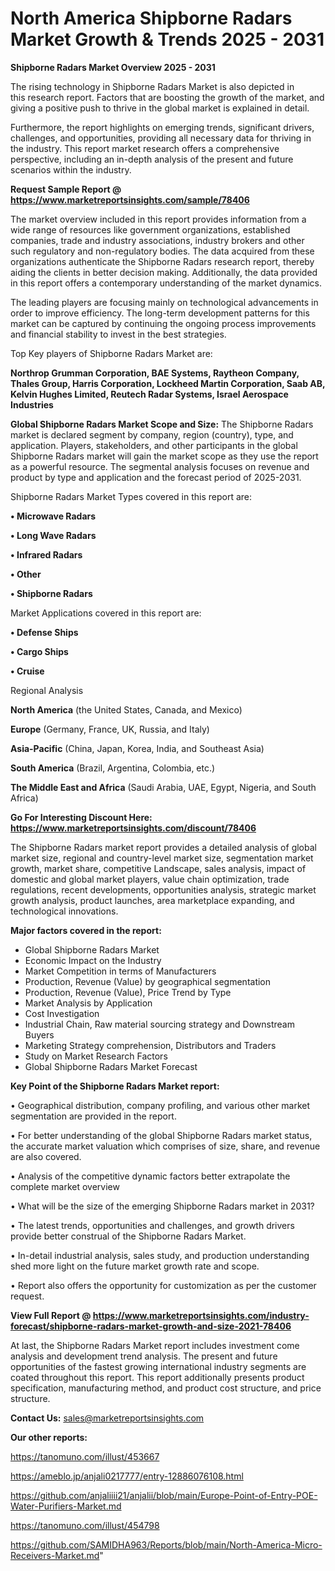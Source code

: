 # North America Shipborne Radars Market Growth & Trends 2025 - 2031

<Strong> Shipborne Radars Market Overview 2025 - 2031</strong>

The rising technology in Shipborne Radars Market is also depicted in this research report. Factors that are boosting the growth of the market, and giving a positive push to thrive in the global market is explained in detail.

Furthermore, the report highlights on emerging trends, significant drivers, challenges, and opportunities, providing all necessary data for thriving in the industry. This report market research offers a comprehensive perspective, including an in-depth analysis of the present and future scenarios within the industry.

<strong>Request Sample Report @ <a href=https://www.marketreportsinsights.com/sample/78406>https://www.marketreportsinsights.com/sample/78406</a></strong>

The market overview included in this report provides information from a wide range of resources like government organizations, established companies, trade and industry associations, industry brokers and other such regulatory and non-regulatory bodies. The data acquired from these organizations authenticate the Shipborne Radars research report, thereby aiding the clients in better decision making. Additionally, the data provided in this report offers a contemporary understanding of the market dynamics.

The leading players are focusing mainly on technological advancements in order to improve efficiency. The long-term development patterns for this market can be captured by continuing the ongoing process improvements and financial stability to invest in the best strategies.

Top Key players of Shipborne Radars Market are:

<strong>Northrop Grumman Corporation, BAE Systems, Raytheon Company, Thales Group, Harris Corporation, Lockheed Martin Corporation, Saab AB, Kelvin Hughes Limited, Reutech Radar Systems, Israel Aerospace Industries</strong>

<strong><b>Global Shipborne Radars Market Scope and Size:</b></strong>
The Shipborne Radars market is declared segment by company, region (country), type, and application. Players, stakeholders, and other participants in the global Shipborne Radars market will gain the market scope as they use the report as a powerful resource. The segmental analysis focuses on revenue and product by type and application and the forecast period of 2025-2031.

Shipborne Radars Market Types covered in this report are:

<strong>• Microwave Radars

• Long Wave Radars

• Infrared Radars

• Other

• Shipborne Radars</strong>

Market Applications covered in this report are:

<strong>• Defense Ships

• Cargo Ships

• Cruise</strong> 

Regional Analysis

<strong>North America</strong> (the United States, Canada, and Mexico)

<strong>Europe</strong> (Germany, France, UK, Russia, and Italy)

<strong>Asia-Pacific</strong> (China, Japan, Korea, India, and Southeast Asia)

<strong>South America</strong> (Brazil, Argentina, Colombia, etc.)

<strong>The Middle East and Africa</strong> (Saudi Arabia, UAE, Egypt, Nigeria, and South Africa)

<strong>Go For Interesting Discount Here: <a href=https://www.marketreportsinsights.com/discount/78406>https://www.marketreportsinsights.com/discount/78406</a></strong>

The Shipborne Radars market report provides a detailed analysis of global market size, regional and country-level market size, segmentation market growth, market share, competitive Landscape, sales analysis, impact of domestic and global market players, value chain optimization, trade regulations, recent developments, opportunities analysis, strategic market growth analysis, product launches, area marketplace expanding, and technological innovations.

<strong><b>Major factors covered in the report:</b></strong>
<ul>
  <li>Global Shipborne Radars Market </li>
  <li>Economic Impact on the Industry</li>
  <li>Market Competition in terms of Manufacturers</li>
  <li>Production, Revenue (Value) by geographical segmentation</li>
  <li>Production, Revenue (Value), Price Trend by Type</li>
  <li>Market Analysis by Application</li>
  <li>Cost Investigation</li>
  <li>Industrial Chain, Raw material sourcing strategy and Downstream Buyers</li>
  <li>Marketing Strategy comprehension, Distributors and Traders</li>
  <li>Study on Market Research Factors</li>
  <li>Global Shipborne Radars Market Forecast</li>
</ul>

<strong><b>Key Point of the Shipborne Radars Market report:</b></strong>

• Geographical distribution, company profiling, and various other market segmentation are provided in the report.

• For better understanding of the global Shipborne Radars market status, the accurate market valuation which comprises of size, share, and revenue are also covered.

• Analysis of the competitive dynamic factors better extrapolate the complete market overview

• What will be the size of the emerging Shipborne Radars market in 2031?

• The latest trends, opportunities and challenges, and growth drivers provide better construal of the Shipborne Radars Market.

• In-detail industrial analysis, sales study, and production understanding shed more light on the future market growth rate and scope.

• Report also offers the opportunity for customization as per the customer request.

<strong><b>View Full Report @ <a href=https://www.marketreportsinsights.com/industry-forecast/shipborne-radars-market-growth-and-size-2021-78406>https://www.marketreportsinsights.com/industry-forecast/shipborne-radars-market-growth-and-size-2021-78406</a></b></strong>


At last, the Shipborne Radars Market report includes investment come analysis and development trend analysis. The present and future opportunities of the fastest growing international industry segments are coated throughout this report. This report additionally presents product specification, manufacturing method, and product cost structure, and price structure.

<strong>Contact Us:</strong>
sales@marketreportsinsights.com

<strong>Our other reports:</strong>

<a href=https://tanomuno.com/illust/453667>https://tanomuno.com/illust/453667</a>

<a href=https://ameblo.jp/anjali0217777/entry-12886076108.html>https://ameblo.jp/anjali0217777/entry-12886076108.html</a>

<a href=https://github.com/anjaliiii21/anjalii/blob/main/Europe-Point-of-Entry-POE-Water-Purifiers-Market.md>https://github.com/anjaliiii21/anjalii/blob/main/Europe-Point-of-Entry-POE-Water-Purifiers-Market.md</a>

<a href=https://tanomuno.com/illust/454798>https://tanomuno.com/illust/454798</a>

<a href=https://github.com/SAMIDHA963/Reports/blob/main/North-America-Micro-Receivers-Market.md>https://github.com/SAMIDHA963/Reports/blob/main/North-America-Micro-Receivers-Market.md</a>"
